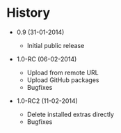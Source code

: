 History
================================================================================

- 0.9 (31-01-2014)
	- Initial public release

- 1.0-RC (06-02-2014)
	- Upload from remote URL
	- Upload GitHub packages
	- Bugfixes

- 1.0-RC2 (11-02-2014)
	- Delete installed extras directly
	- Bugfixes